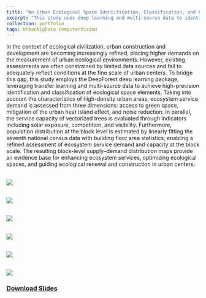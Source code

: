 ```yaml
---
title: "An Urban Ecological Space Identification, Classification, and Evaluation System Based on Transfer Learning and Multi-Source Data"
excerpt: "This study uses deep learning and multi-source data to identify and classify urban ecological spaces. Block-level supply–demand maps of ecosystem services—considering green space, heat, and noise—support ecological optimization and urban renewal in city centers.<br/><img src='https://ZhuCY-99.github.io/academicpage/images/port3Fig0.jpg'>"
collection: portfolio
tags: UrbanBigData ComputerVision
---
```


In the context of ecological civilization, urban construction and development are becoming increasingly refined, placing higher demands on the measurement of urban ecological environments. However, existing assessments are often constrained by limited data sources and fail to adequately reflect conditions at the fine scale of urban centers. To bridge this gap, this study employs the DeepForest deep learning package, leveraging transfer learning and multi-source data to achieve high-precision identification and classification of ecological space elements. Taking into account the characteristics of high-density urban areas, ecosystem service demand is assessed from three dimensions: access to green space, mitigation of the urban heat island effect, and noise reduction. In parallel, the service capacity of vectorized trees is evaluated through indicators including solar exposure, competition, and visibility. Furthermore, population distribution at the block level is estimated by linearly fitting the seventh national census data with building floor area statistics, enabling a refined assessment of ecosystem service demand and capacity at the block scale. The resulting block-level supply–demand distribution maps provide an evidence base for enhancing ecosystem services, optimizing ecological spaces, and guiding ecological renewal and construction in urban centers.

<br/><img src='https://ZhuCY-99.github.io/academicpage/images/port3Fig1.jpg'>

<br/><img src='https://ZhuCY-99.github.io/academicpage/images/port3Fig2.jpg'>

<br/><img src='https://ZhuCY-99.github.io/academicpage/images/port3Fig3.jpg'>

<br/><img src='https://ZhuCY-99.github.io/academicpage/images/port3Fig4.jpg'>

<br/><img src='https://ZhuCY-99.github.io/academicpage/images/port3Fig5.jpg'>

<br/><img src='https://ZhuCY-99.github.io/academicpage/images/port3Fig6.jpg'>

### [Download Slides](https://ZhuCY-99.github.io/academicpage/files/port3PDF.pdf)
